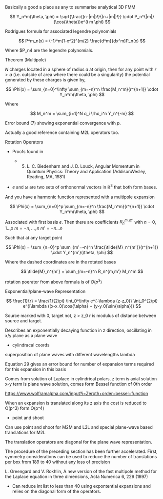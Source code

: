 Basically a good a place as any to summarise analytical 3D FMM

$$
Y_n^m(\theta, \phi) = \sqrt{\frac{(n-|m|)!}{(n+|m|)!}} \cdot P_n^{|m|} (\cos{\theta})e^{i m \phi}
$$

Rodrigues formula for associated legendre polynomials

$$
P^m_n(x) = (-1)^m(1-x^2)^{m/2} \frac{d^m}{dx^m}P_n(x)
$$

Where $P_n4 are the legendre polynomials.

Theorem (Multipole)

$N$ charges located in a sphere of radius $a$ at origin, then for any point with $r > a$ (i.e. outside of area where there could be a singularity) the potential generated by these charges is given by,

$$
\Phi(x) = \sum_{n=0}^\infty \sum_{m=-n}^n \frac{M_n^m}{r^{n+1}} \cdot Y_n^m(\theta, \phi)
$$

Where

$$
M_n^m = \sum_{i=1}^N q_i \rho_i^n Y_n^{-m}
$$

Error bound (7) showing exponential convergence with $p$.

Actually a good reference containing M2L operators too.

Rotation Operators
- Proofs found in
    - 5. L. C. Biedenharn and J. D. Louck, Angular Momentum in Quantum Physics: Theory and Application (AddisonWesley, Reading, MA, 1981)


- $e$ and $\omega$ are two sets of orthonormal vectors in $\mathbb{R}^3$ that both form bases.

And you have a harmonic function represented with a multipole expansion


$$
\Phi(x) = \sum_{n=0}^p \sum_{m=-n}^n \frac{M_n^m}{r^{n+1}} \cdot Y_n^m(\theta, \phi)
$$

Associated with first basis $e$. Then there are coefficients $R_n^{m,m'}$ with $n=0,1...p$ $m=-n,...,n$ $m'=-n...n$

Such that at any target point

$$
\Phi(x) = \sum_{n=0}^p \sum_{m'=-n}^n \frac{\tilde{M}_n^{m'}}{r^{n+1}} \cdot Y_n^{m'}(\theta, \phi)
$$

Where the dashed coordinates are in the rotated bases

$$
\tilde{M}_n^{m'} = \sum_{m=-n}^n R_n^{m,m'} M_n^m
$$

rotation poerator from above formula is of $O(p^3)$



Exponential/plane-wave Representation

$$
\frac{1}{r} = \frac{1}{2\pi}  \int_0^\infty e^{-\lambda (z-z_0)} \int_0^{2\pi} e^{i\lambda ((x-x_0)\cos{\alpha} + (y-y_0)\sin{\alpha})}
$$


Source marked with 0, target not, z > z_0 r is modulus of distance between source and target.

Describes an exponentially decaying function in z direction, oscillating in x/y plane as a plane wave

- cylindracal coords

superposition of plane waves with different wavelengths lambda

Equation 29 gives an error bound for number of expansion terms required for this expansion in this basis

Comes from solution of Laplace in cylindrical polars, z term is axial solution
x-y term is plane wave solution, comes form Bessel function of 0th order

https://www.wolframalpha.com/input?i=Zeroth+order+bessel+function


When an expansion is translated along its z axis the cost is reduced to O(p^3) form O(p^4)

- point and shoot

Can use point and shoot for M2M and L2L and special plane-wave based translations for M2L


The translation operators are diagonal for the plane wave representation.

The procedure of the preceding section has been further accelerated. First,
symmetry considerations can be used to reduce the number of translations per box from 189
to 40 without any loss of precision

 L. Greengard and V. Rokhlin, A new version of the fast multipole method for the Laplace equation in three
dimensions, Acta Numerica 6, 229 (1997)

 - Can reduce int list to less than 40 using expontential expansions and relies on the diagonal form of the operators.
